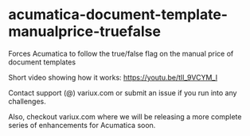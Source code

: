 # acumatica-document-template-manualprice-truefalse
Forces Acumatica to follow the true/false flag on the manual price of document templates

Short video showing how it works: https://youtu.be/tIl_9VCYM_I

Contact support (@) variux.com or submit an issue if you run into any challenges. 

Also, checkout variux.com where we will be releasing a more complete series of enhancements for Acumatica soon. 
